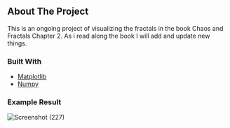 <!-- ABOUT THE PROJECT -->
## About The Project

This is an ongoing project of visualizing the fractals in the book Chaos and Fractals Chapter 2. As i read along the book I will add and update new things.

### Built With

* [Matplotlib](https://matplotlib.org/)
* [Numpy](https://numpy.org/)

### Example Result

![Screenshot (227)](https://user-images.githubusercontent.com/56905673/113817845-688ba880-9790-11eb-8413-4ac42e5e80b5.png)

